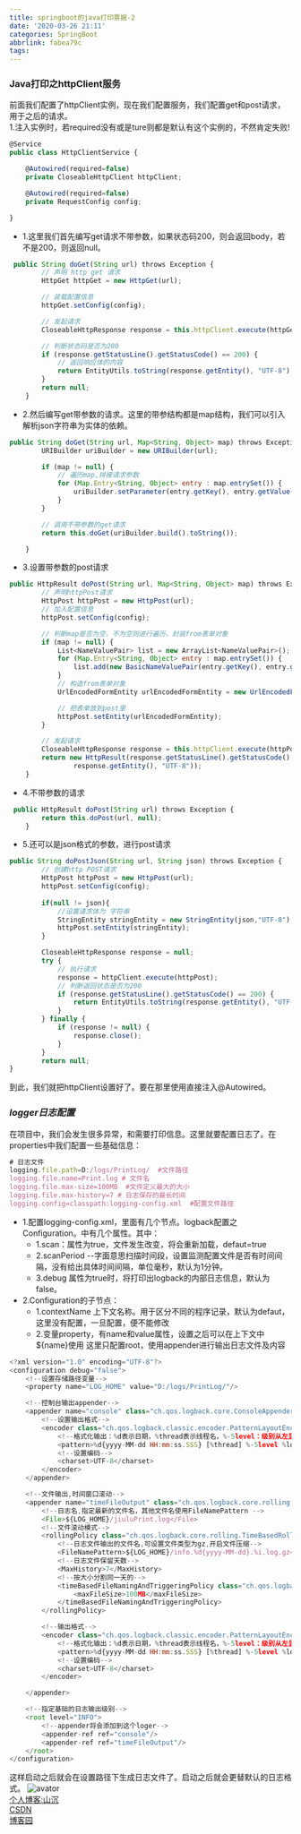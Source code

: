 ```yaml
---
title: springboot的java打印票据-2
date: '2020-03-26 21:11'
categories: SpringBoot
abbrlink: fabea79c
tags:
---
```

### **Java打印之httpClient服务**
前面我们配置了httpClient实例，现在我们配置服务，我们配置get和post请求，用于之后的请求。    
1.注入实例时，若required没有或是ture则都是默认有这个实例的，不然肯定失败!
<!--more-->
```javascript
@Service
public class HttpClientService {

    @Autowired(required=false)
    private CloseableHttpClient httpClient;

    @Autowired(required=false)
    private RequestConfig config;

}
```   
- 1.这里我们首先编写get请求不带参数，如果状态码200，则会返回body，若不是200，则返回null。     
```javascript
 public String doGet(String url) throws Exception {
        // 声明 http get 请求
        HttpGet httpGet = new HttpGet(url);

        // 装载配置信息
        httpGet.setConfig(config);

        // 发起请求
        CloseableHttpResponse response = this.httpClient.execute(httpGet);

        // 判断状态码是否为200
        if (response.getStatusLine().getStatusCode() == 200) {
            // 返回响应体的内容
            return EntityUtils.toString(response.getEntity(), "UTF-8");
        }
        return null;
    }
```     
- 2.然后编写get带参数的请求。这里的带参结构都是map结构，我们可以引入解析json字符串为实体的依赖。     
```javascript
public String doGet(String url, Map<String, Object> map) throws Exception {
        URIBuilder uriBuilder = new URIBuilder(url);

        if (map != null) {
            // 遍历map,拼接请求参数
            for (Map.Entry<String, Object> entry : map.entrySet()) {
                uriBuilder.setParameter(entry.getKey(), entry.getValue().toString());
            }
        }

        // 调用不带参数的get请求
        return this.doGet(uriBuilder.build().toString());

    }
```     
- 3.设置带参数的post请求        
```javascript
public HttpResult doPost(String url, Map<String, Object> map) throws Exception {
        // 声明httpPost请求
        HttpPost httpPost = new HttpPost(url);
        // 加入配置信息
        httpPost.setConfig(config);

        // 判断map是否为空，不为空则进行遍历，封装from表单对象
        if (map != null) {
            List<NameValuePair> list = new ArrayList<NameValuePair>();
            for (Map.Entry<String, Object> entry : map.entrySet()) {
                list.add(new BasicNameValuePair(entry.getKey(), entry.getValue().toString()));
            }
            // 构造from表单对象
            UrlEncodedFormEntity urlEncodedFormEntity = new UrlEncodedFormEntity(list, "UTF-8");

            // 把表单放到post里
            httpPost.setEntity(urlEncodedFormEntity);
        }

        // 发起请求
        CloseableHttpResponse response = this.httpClient.execute(httpPost);
        return new HttpResult(response.getStatusLine().getStatusCode(), EntityUtils.toString(
                response.getEntity(), "UTF-8"));
    }
```     
- 4.不带参数的请求     
```javascript
 public HttpResult doPost(String url) throws Exception {
        return this.doPost(url, null);
    }
```     
- 5.还可以是json格式的参数，进行post请求      
```javascript
public String doPostJson(String url, String json) throws Exception {
        // 创建http POST请求
        HttpPost httpPost = new HttpPost(url);
        httpPost.setConfig(config);
        
        if(null != json){
            //设置请求体为 字符串
            StringEntity stringEntity = new StringEntity(json,"UTF-8");
            httpPost.setEntity(stringEntity);
        }

        CloseableHttpResponse response = null;
        try {
            // 执行请求
            response = httpClient.execute(httpPost);
            // 判断返回状态是否为200
            if (response.getStatusLine().getStatusCode() == 200) {
                return EntityUtils.toString(response.getEntity(), "UTF-8");
            }
        } finally {
            if (response != null) {
                response.close();
            }
        }
        return null;
}
```     
到此，我们就把httpClient设置好了。要在那里使用直接注入@Autowired。
### ***logger日志配置***
在项目中，我们会发生很多异常，和需要打印信息。这里就要配置日志了。在properties中我们配置一些基础信息：        
```javascript
# 日志文件
logging.file.path=D:/logs/PrintLog/  #文件路径 
logging.file.name=Print.log # 文件名
logging.file.max-size=100MB  #文件定义最大的大小
logging.file.max-history=7 # 日志保存的最长时间
logging.config=classpath:logging-config.xml  #配置文件路径
```     
- 1.配置logging-config.xml，里面有几个节点。logback配置之Configuration。中有几个属性。其中： 
    - 1.scan：属性为true，文件发生改变，将会重新加载，defaut=true
    - 2.scanPeriod --字面意思扫描时间段，设置监测配置文件是否有时间间隔，没有给出具体时间间隔，单位毫秒，默认为1分钟。      
    - 3.debug 属性为true时，将打印出logback的内部日志信息，默认为false。
- 2.Configuration的子节点：
    - 1.contextName 上下文名称。用于区分不同的程序记录，默认为defaut，这里没有配置，一旦配置，便不能修改
    - 2.变量property，有name和value属性，设置之后可以在上下文中${name}使用
这里只配置root，使用appender进行输出日志文件及内容
```javascript
<?xml version="1.0" encoding="UTF-8"?>
<configuration debug="false">
    <!--设置存储路径变量-->
    <property name="LOG_HOME" value="D:/logs/PrintLog/"/>

    <!--控制台输出appender-->
    <appender name="console" class="ch.qos.logback.core.ConsoleAppender">
        <!--设置输出格式-->
        <encoder class="ch.qos.logback.classic.encoder.PatternLayoutEncoder">
            <!--格式化输出：%d表示日期，%thread表示线程名，%-5level：级别从左显示5个字符宽度%msg：日志消息，%n是换行符-->
            <pattern>%d{yyyy-MM-dd HH:mm:ss.SSS} [%thread] %-5level %logger{50} - %msg%n</pattern>
            <!--设置编码-->
            <charset>UTF-8</charset>
        </encoder>
    </appender>

    <!--文件输出,时间窗口滚动-->
    <appender name="timeFileOutput" class="ch.qos.logback.core.rolling.RollingFileAppender">
        <!--日志名,指定最新的文件名，其他文件名使用FileNamePattern -->
        <File>${LOG_HOME}/jiuluPrint.log</File>
        <!--文件滚动模式-->
        <rollingPolicy class="ch.qos.logback.core.rolling.TimeBasedRollingPolicy">
            <!--日志文件输出的文件名,可设置文件类型为gz,开启文件压缩-->
            <FileNamePattern>${LOG_HOME}/info.%d{yyyy-MM-dd}.%i.log.gz</FileNamePattern>
            <!--日志文件保留天数-->
            <MaxHistory>7</MaxHistory>
            <!--按大小分割同一天的-->
            <timeBasedFileNamingAndTriggeringPolicy class="ch.qos.logback.core.rolling.SizeAndTimeBasedFNATP">
                <maxFileSize>100MB</maxFileSize>
            </timeBasedFileNamingAndTriggeringPolicy>
        </rollingPolicy>

        <!--输出格式-->
        <encoder class="ch.qos.logback.classic.encoder.PatternLayoutEncoder">
            <!--格式化输出：%d表示日期，%thread表示线程名，%-5level：级别从左显示5个字符宽度%msg：日志消息，%n是换行符-->
            <pattern>%d{yyyy-MM-dd HH:mm:ss.SSS} [%thread] %-5level %logger{50} - %msg%n</pattern>
            <!--设置编码-->
            <charset>UTF-8</charset>
        </encoder>

    </appender>

    <!--指定基础的日志输出级别-->
    <root level="INFO">
        <!--appender将会添加到这个loger-->
        <appender-ref ref="console"/>
        <appender-ref ref="timeFileOutput"/>
    </root>
</configuration>
```     
这样启动之后就会在设置路径下生成日志文件了。启动之后就会更替默认的日志格式。
![avator](http://img.yangjiapo.cn/154225130220180327.jpg)       
[个人博客:山沉](www.yangjiapo.cn)     
[CSDN](https://mp.csdn.net/console/article)        
[博客园](https://www.cnblogs.com/Choleen/)